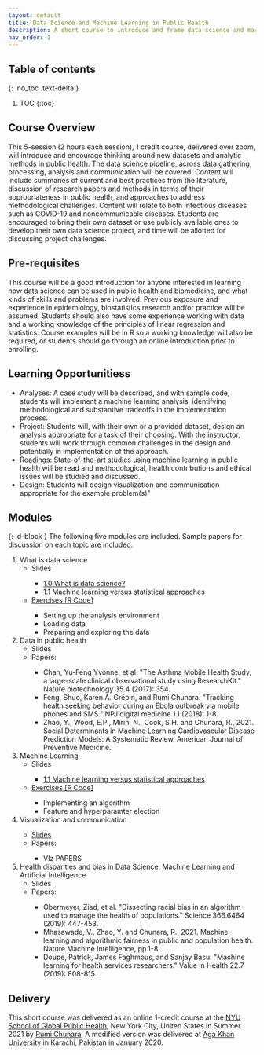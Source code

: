```yaml
---
layout: default
title: Data Science and Machine Learning in Public Health
description: A short course to introduce and frame data science and machine learning skills within the principles and priorities of public health.
nav_order: 1
---
```

## Table of contents
{: .no_toc .text-delta }

1. TOC
{:toc}

## Course Overview
This 5-session (2 hours each session), 1 credit course, delivered over zoom, will introduce and encourage thinking around new datasets and analytic  methods in public health. The data science pipeline, across data gathering, processing, analysis and communication will be covered. Content will include summaries of current and best practices from the literature, discussion of research papers and methods in terms of their appropriateness in public health, and approaches to address methodological challenges. Content will relate to both infectious diseases such as COVID-19 and noncommunicable diseases. Students are encouraged to bring their own dataset or use publicly available ones to develop their own data science project, and time will be allotted for discussing project challenges.

## Pre-requisites
This course will be a good introduction for anyone interested in learning how data science can be used in public health and biomedicine, and what kinds of skills and problems are involved. Previous exposure and experience in epidemiology, biostatistics research and/or practice will be assumed. Students should also have some experience working with data and a working knowledge of the principles of linear regression and statistics. Course examples will be in R so a working knowledge will also be required, or students should go through an online introduction prior to enrolling.

## Learning Opportunitiess
<ul>
<li>Analyses: A case study will be described, and with sample code, students will implement a machine learning analysis, identifying methodological and substantive tradeoffs in the implementation process.
</li>
<li>Project: Students will, with their own or a provided dataset, design an analysis appropriate for a task of their choosing. With the instructor, students will work through common challenges in the design and potentially in implementation of the approach.
</li>
<li>Readings: State-of-the-art studies using machine learning in public health will be read and methodological, health contributions and ethical issues will be studied and discussed.
</li>
<li>Design: Students will design visualization and communication appropriate for the example
problem(s)"
</li>
</ul>

## Modules
{: .d-block }
The following five modules are included. Sample papers for discussion on each topic are included.

<ol>
  <li>What is data science
    <ul>
      <li>Slides</li>
	<ul>
	  <li><a href="https://newclasses.nyu.edu/access/content/group/7a825336-b658-4bab-ac71-1fb475203187/dsmlph_module1_intros.pdf">1.0 What is data science?</a></li>
	  <li><a href="https://newclasses.nyu.edu/access/content/group/7a825336-b658-4bab-ac71-1fb475203187/dsmlph_module2_mlstat.pdf">1.1 Machine learning versus statistical approaches </a></li>
	</ul>     
      <li><a href="https://newclasses.nyu.edu/portal/site/7a825336-b658-4bab-ac71-1fb475203187/tool/f2baf468-bc79-413e-840c-74d2fc6f66f8?panel=Main#">Exercises [R Code]</a></li>
   	<ul>
          <li> Setting up the analysis environment </li>
          <li> Loading data </li>
          <li> Preparing and exploring the data </li>
        </ul>
    </ul>
  </li>
  <li>Data in public health
    <ul>
     <li>Slides</li>
     <li>Papers:</li>
       <ul>
         <li> Chan, Yu-Feng Yvonne, et al. "The Asthma Mobile Health Study, a large-scale clinical observational
study using ResearchKit." Nature biotechnology 35.4 (2017): 354.</li>
         <li>Feng, Shuo, Karen A. Grépin, and Rumi Chunara. "Tracking health seeking behavior during an Ebola
outbreak via mobile phones and SMS." NPJ digital medicine 1.1 (2018): 1-8.</li>
         <li>Zhao, Y., Wood, E.P., Mirin, N., Cook, S.H. and Chunara, R., 2021. Social Determinants in Machine Learning Cardiovascular Disease Prediction Models: A Systematic Review. American Journal of Preventive Medicine.</li>
       </ul>
    </ul>
   </li>
   <li>Machine Learning
     <ul>
       <li>Slides</li>
        <ul>
         <li><a href="https://newclasses.nyu.edu/access/content/group/7a825336-b658-4bab-ac71-1fb475203187/dsmlph_module2_mlstat.pdf">1.1 Machine learning versus statistical approaches </a></li>
        </ul>
          <li><a href="https://newclasses.nyu.edu/portal/site/7a825336-b658-4bab-ac71-1fb475203187/tool/f2baf468-bc79-413e-840c-74d2fc6f66f8?panel=Main#">Exercises [R Code]</a></li>
            <ul>
              <li> Implementing an algorithm </li>
              <li> Feature and hyperparamter election</li>
        </ul>
      </ul>
   </li>   
   <li>Visualization and communication </li>
   <ul>
    <li><a href="https://newclasses.nyu.edu/access/content/group/7a825336-b658-4bab-ac71-1fb475203187/dsmlph_module7_vis.pdf">Slides</a></li>
    <li>Papers:</li>
      <ul>
       <li> VIz PAPERS</li>
      </ul>
   </ul>
  <li>Health disparities and bias in Data Science, Machine Learning and Artificial Intelligence
    <ul>
      <li>Slides</li>
      <li> Papers:</li>
        <ul>
	 <li> Obermeyer, Ziad, et al. "Dissecting racial bias in an algorithm used to manage the health of
populations." Science 366.6464 (2019): 447-453.</li>
	 <li>Mhasawade, V., Zhao, Y. and Chunara, R., 2021. Machine learning and algorithmic fairness in public and population health. Nature Machine Intelligence, pp.1-8.</li>
	 <li>Doupe, Patrick, James Faghmous, and Sanjay Basu. "Machine learning for health services
researchers." Value in Health 22.7 (2019): 808-815.</li>
	</ul>
     </ul>
   </li>
</ol>


## Delivery
This short course was delivered as an online 1-credit course at the [NYU School of Global Public Health](https://publichealth.nyu.edu), New York City, United States in Summer 2021 by <a href="https://rumichunara.github.io">Rumi Chunara</a>. A modified version was delivered at [Aga Khan University](https://aku.edu) in Karachi, Pakistan in January 2020. 

